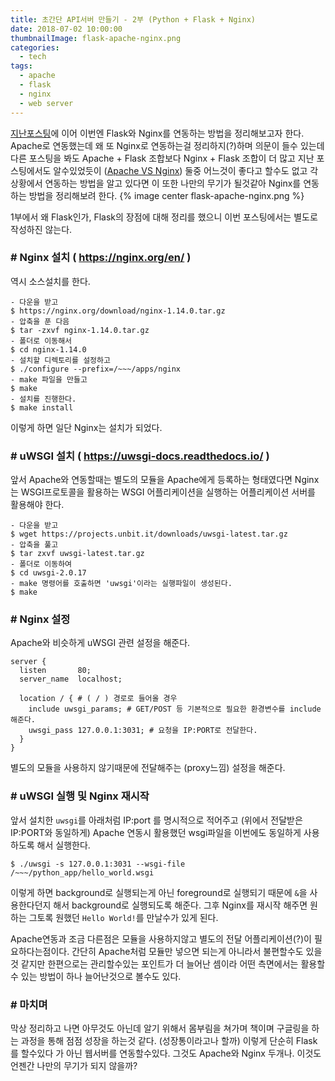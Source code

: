 ```yaml
---
title: 초간단 API서버 만들기 - 2부 (Python + Flask + Nginx)
date: 2018-07-02 10:00:00
thumbnailImage: flask-apache-nginx.png
categories:
  - tech
tags: 
  - apache
  - flask
  - nginx
  - web server
---
```

[지난포스팅](https://taetaetae.github.io/2018/07/01/simple-web-server-flask-apache/)에 이어 이번엔 Flask와 Nginx를 연동하는 방법을 정리해보고자 한다. Apache로 연동했는데 왜 또 Nginx로 연동하는걸 정리하지(?)하며 의문이 들수 있는데 다른 포스팅을 봐도 <!-- more --> Apache + Flask 조합보다 Nginx + Flask 조합이 더 많고 지난 포스팅에서도 알수있었듯이 ([Apache VS Nginx](https://taetaetae.github.io/2018/06/27/apache-vs-nginx/)) 둘중 어느것이 좋다고 할수도 없고 각 상황에서 연동하는 방법을 알고 있다면 이 또한 나만의 무기가 될것같아 Nginx를 연동하는 방법을 정리해보려 한다.
{% image center flask-apache-nginx.png %}

1부에서 왜 Flask인가, Flask의 장점에 대해 정리를 했으니 이번 포스팅에서는 별도로 작성하진 않는다.

### # Nginx 설치 ( https://nginx.org/en/ )
역시 소스설치를 한다. 
```
- 다운을 받고
$ https://nginx.org/download/nginx-1.14.0.tar.gz
- 압축을 푼 다음
$ tar -zxvf nginx-1.14.0.tar.gz
- 폴더로 이동해서 
$ cd nginx-1.14.0
- 설치할 디렉토리를 설정하고
$ ./configure --prefix=/~~~/apps/nginx
- make 파일을 만들고
$ make
- 설치를 진행한다.
$ make install
```
이렇게 하면 일단 Nginx는 설치가 되었다.

### # uWSGI 설치 ( https://uwsgi-docs.readthedocs.io/ )
앞서 Apache와 연동할때는 별도의 모듈을 Apache에게 등록하는 형태였다면 Nginx는 WSGI프로토콜을 활용하는 WSGI 어플리케이션을 실행하는 어플리케이션 서버를 활용해야 한다. 
```
- 다운을 받고
$ wget https://projects.unbit.it/downloads/uwsgi-latest.tar.gz
- 압축을 풀고
$ tar zxvf uwsgi-latest.tar.gz
- 폴더로 이동하여
$ cd uwsgi-2.0.17
- make 명령어를 호출하면 'uwsgi'이라는 실행파일이 생성된다.
$ make
```

### # Nginx 설정
Apache와 비슷하게 uWSGI 관련 설정을 해준다.
```
server {
  listen       80;
  server_name  localhost;

  location / { # ( / ) 경로로 들어올 경우
    include uwsgi_params; # GET/POST 등 기본적으로 필요한 환경변수를 include 해준다.
    uwsgi_pass 127.0.0.1:3031; # 요청을 IP:PORT로 전달한다.
  }
}
```
별도의 모듈을 사용하지 않기때문에 전달해주는 (proxy느낌) 설정을 해준다.

### # uWSGI 실행 및 Nginx 재시작
앞서 설치한 `uwsgi`를 아래처럼 IP:port 를 명시적으로 적어주고 (위에서 전달받은 IP:PORT와 동일하게) Apache 연동시 활용했던 wsgi파일을 이번에도 동일하게 사용하도록 해서 실행한다.
```
$ ./uwsgi -s 127.0.0.1:3031 --wsgi-file /~~~/python_app/hello_world.wsgi
```
이렇게 하면 background로 실행되는게 아닌 foreground로 실행되기 때문에 `&`을 사용한다던지 해서 background로 실행되도록 해준다. 그후 Nginx를 재시작 해주면 원하는 그토록 원했던 `Hello World!`를 만날수가 있게 된다.

Apache연동과 조금 다른점은 모듈을 사용하지않고 별도의 전달 어플리케이션(?)이 필요하다는점이다. 간단히 Apache처럼 모듈만 넣으면 되는게 아니라서 불편할수도 있을것 같지만 한편으로는 관리할수있는 포인트가 더 늘어난 셈이라 어떤 측면에서는 활용할수 있는 방법이 하나 늘어난것으로 볼수도 있다.

### # 마치며
막상 정리하고 나면 아무것도 아닌데 알기 위해서 몸부림을 쳐가며 책이며 구글링을 하는 과정을 통해 점점 성장을 하는것 같다. (성장통이라고나 할까) 이렇게 단순히 Flask를 할수있다 가 아닌 웹서버를 연동할수있다. 그것도 Apache와 Nginx 두개나. 이것도 언젠간 나만의 무기가 되지 않을까?